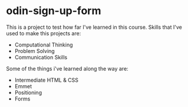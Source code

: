 # odin-sign-up-form

This is a project to test how far I've learned in this course. Skills that I've used to make this projects are:

- Computational Thinking
- Problem Solving
- Communication Skills

Some of the things i've learned along the way are:

- Intermediate HTML & CSS
- Emmet
- Positioning
- Forms